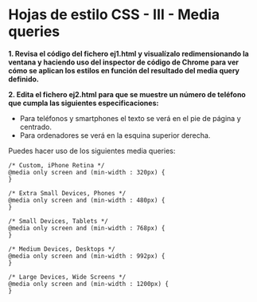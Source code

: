 # Hojas de estilo CSS - III - Media queries

**1. Revisa el código del fichero ej1.html y visualízalo redimensionando la ventana y haciendo uso del inspector de código de Chrome para ver cómo se aplican los estilos en función del resultado del media query definido.**

**2. Edita el fichero ej2.html para que se muestre un número de teléfono que cumpla las siguientes especificaciones:**
- Para teléfonos y smartphones el texto se verá en el pie de página y centrado.
- Para ordenadores se verá en la esquina superior derecha.

Puedes hacer uso de los siguientes media queries:
~~~
/* Custom, iPhone Retina */ 
@media only screen and (min-width : 320px) {
}

/* Extra Small Devices, Phones */ 
@media only screen and (min-width : 480px) {
}

/* Small Devices, Tablets */
@media only screen and (min-width : 768px) {
}

/* Medium Devices, Desktops */
@media only screen and (min-width : 992px) {
}

/* Large Devices, Wide Screens */
@media only screen and (min-width : 1200px) {
}
~~~

